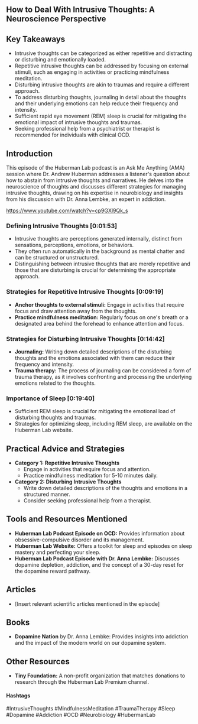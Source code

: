 ## How to Deal With Intrusive Thoughts: A Neuroscience Perspective

## Key Takeaways
- Intrusive thoughts can be categorized as either repetitive and distracting or disturbing and emotionally loaded.
- Repetitive intrusive thoughts can be addressed by focusing on external stimuli, such as engaging in activities or practicing mindfulness meditation.
- Disturbing intrusive thoughts are akin to traumas and require a different approach.
- To address disturbing thoughts, journaling in detail about the thoughts and their underlying emotions can help reduce their frequency and intensity.
- Sufficient rapid eye movement (REM) sleep is crucial for mitigating the emotional impact of intrusive thoughts and traumas.
- Seeking professional help from a psychiatrist or therapist is recommended for individuals with clinical OCD.

## Introduction
This episode of the Huberman Lab podcast is an Ask Me Anything (AMA) session where Dr. Andrew Huberman addresses a listener's question about how to abstain from intrusive thoughts and narratives. He delves into the neuroscience of thoughts and discusses different strategies for managing intrusive thoughts, drawing on his expertise in neurobiology and insights from his discussion with Dr. Anna Lembke, an expert in addiction.

https://www.youtube.com/watch?v=cp9GXl9Qk_s

### Defining Intrusive Thoughts [0:01:53]
- Intrusive thoughts are perceptions generated internally, distinct from sensations, perceptions, emotions, or behaviors. 
- They often run automatically in the background as mental chatter and can be structured or unstructured.
-  Distinguishing between intrusive thoughts that are merely repetitive and those that are disturbing is crucial for determining the appropriate approach. 

### Strategies for Repetitive Intrusive Thoughts [0:09:19]
- **Anchor thoughts to external stimuli:** Engage in activities that require focus and draw attention away from the thoughts.
- **Practice mindfulness meditation:** Regularly focus on one's breath or a designated area behind the forehead to enhance attention and focus.

### Strategies for Disturbing Intrusive Thoughts [0:14:42]
- **Journaling:** Writing down detailed descriptions of the disturbing thoughts and the emotions associated with them can reduce their frequency and intensity.
- **Trauma therapy:** The process of journaling can be considered a form of trauma therapy, as it involves confronting and processing the underlying emotions related to the thoughts.

### Importance of Sleep [0:19:40]
- Sufficient REM sleep is crucial for mitigating the emotional load of disturbing thoughts and traumas.
- Strategies for optimizing sleep, including REM sleep, are available on the Huberman Lab website.

## Practical Advice and Strategies
- **Category 1: Repetitive Intrusive Thoughts**
    - Engage in activities that require focus and attention.
    - Practice mindfulness meditation for 5-10 minutes daily.
- **Category 2: Disturbing Intrusive Thoughts**
    - Write down detailed descriptions of the thoughts and emotions in a structured manner.
    - Consider seeking professional help from a therapist.

## Tools and Resources Mentioned
- **Huberman Lab Podcast Episode on OCD:**  Provides information about obsessive-compulsive disorder and its management.
- **Huberman Lab Website:**  Offers a toolkit for sleep and episodes on sleep mastery and perfecting your sleep.
- **Huberman Lab Podcast Episode with Dr. Anna Lembke:**  Discusses dopamine depletion, addiction, and the concept of a 30-day reset for the dopamine reward pathway.

## Articles
- [Insert relevant scientific articles mentioned in the episode]

## Books
- **Dopamine Nation** by Dr. Anna Lembke: Provides insights into addiction and the impact of the modern world on our dopamine system.

## Other Resources
- **Tiny Foundation:** A non-profit organization that matches donations to research through the Huberman Lab Premium channel.

#### Hashtags
#IntrusiveThoughts #MindfulnessMeditation #TraumaTherapy #Sleep #Dopamine #Addiction #OCD #Neurobiology #HubermanLab 
